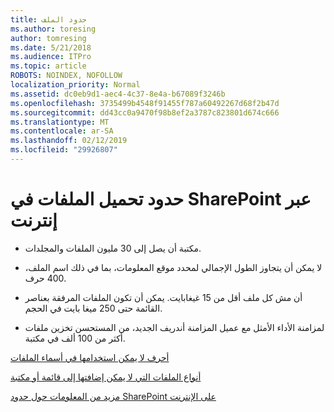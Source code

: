 ```yaml
---
title: حدود الملف
ms.author: toresing
author: tomresing
ms.date: 5/21/2018
ms.audience: ITPro
ms.topic: article
ROBOTS: NOINDEX, NOFOLLOW
localization_priority: Normal
ms.assetid: dc0eb9d1-aec4-4c37-8e4a-b67089f3246b
ms.openlocfilehash: 3735499b4548f91455f787a60492267d68f2b47d
ms.sourcegitcommit: dd43cc0a9470f98b8ef2a3787c823801d674c666
ms.translationtype: MT
ms.contentlocale: ar-SA
ms.lasthandoff: 02/12/2019
ms.locfileid: "29926807"
---
```

# <a name="file-upload-limits-in-sharepoint-online"></a>حدود تحميل الملفات في SharePoint عبر إنترنت

- مكتبة أن يصل إلى 30 مليون الملفات والمجلدات.
    
- لا يمكن أن يتجاوز الطول الإجمالي لمحدد موقع المعلومات، بما في ذلك اسم الملف، 400 حرف.
    
- أن مش كل ملف أقل من 15 غيغابايت. يمكن أن تكون الملفات المرفقة بعناصر القائمة حتى 250 ميغا بايت في الحجم.
    
- لمزامنة الأداء الأمثل مع عميل المزامنة أندريف الجديد، من المستحسن تخزين ملفات أكثر من 100 ألف في مكتبة. 
    
[أحرف لا يمكن استخدامها في أسماء الملفات](https://go.microsoft.com/fwlink/?linkid=866430)
  
[أنواع الملفات التي لا يمكن إضافتها إلى قائمة أو مكتبة](https://go.microsoft.com/fwlink/?linkid=273757)
  
[مزيد من المعلومات حول حدود SharePoint على الإنترنت](https://go.microsoft.com/fwlink/?linkid=271273)
  


